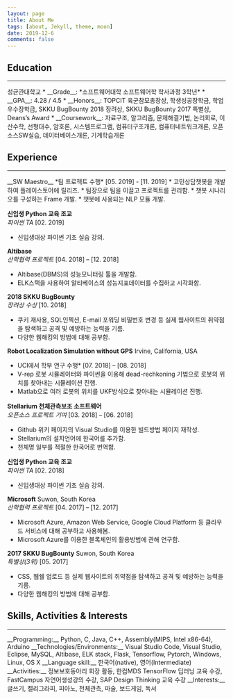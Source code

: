 ```yaml
---
layout: page
title: About Me
tags: [about, Jekyll, theme, moon]
date: 2019-12-6
comments: false
---
```

    
<!-- <center><b>Moon</b> is a minimal, one column jekyll theme.</center> -->

## Education
<hr/>
성균관대학교
* __Grade__: *소프트웨어대학 소프트웨어학 학사과정 3학년*  
* __GPA__: 4.28 / 4.5
* __Honors__: TOPCIT 육군참모총장상, 학생성공장학금, 학업우수장학금, SKKU BugBounty 2018 장려상, SKKU BugBounty 2017 특별상, Deans’s Award
* __Coursework__: 자료구조, 알고리즘, 문제해결기법, 논리회로, 이산수학, 선형대수, 암호론, 시스템프로그램, 컴퓨터구조개론, 컴퓨터네트워크개론,
오픈소스SW실습, 데이터베이스개론, 기계학습개론

## Experience
<hr/>
__SW Maestro__   
*팀 프로젝트 수행*      [05. 2019] - [11. 2019]  
* 고민상담챗봇을 개발하여 플레이스토어에 릴리즈.
* 팀장으로 팀을 이끌고 프로젝트를 관리함.
* 챗봇 시나리오를 구성하는 Frame 개발.
* 챗봇에 사용되는 NLP 모듈 개발.

__신입생 Python 교육 조교__  
*파이썬 TA*    [02. 2019]  
* 신입생대상 파이썬 기초 실습 강의.

__Altibase__ 	
*산학협력 프로젝트*		[04. 2018] – [12. 2018]  
* Altibase(DBMS)의 성능모니터링 툴을 개발함.
* ELK스택을 사용하여 알티베이스의 성능지표데이터를 수집하고 시각화함.

__2018 SKKU BugBounty__   
*장려상 수상*	 	[10. 2018] 
* 쿠키 재사용, SQL인젝션, E-mail 포워딩 비밀번호 변경 등 실제 웹사이트의 취약점을 탐색하고 공격 및 예방하는 능력을 기름. 
* 다양한 웹해킹의 방법에 대해 공부함.

__Robot Localization Simulation without GPS__	Irvine, California, USA  
* UCI에서 학부 연구 수행*		[07. 2018] – [08. 2018]  
* V-rep 로봇 시뮬레이터와 파이썬을 이용해 dead-rechkoning 기법으로 로봇의 위치를 찾아내는 시뮬레이션 진행.
* Matlab으로 여러 로봇의 위치를 UKF방식으로 찾아내는 시뮬레이션 진행.

__Stellarium 천체관측보조 소프트웨어__		
*오픈소스 프로젝트 기여*		[03. 2018] – [06. 2018]  
* Github 위키 페이지의 Visual Studio를 이용한 빌드방법 페이지 재작성.
* Stellarium의 설치언어에 한국어를 추가함.
* 천체명 일부를 적절한 한국어로 번역함.

__신입생 Python 교육 조교__  
*파이썬 TA*    [02. 2018]  
* 신입생대상 파이썬 기초 실습 강의.

__Microsoft__   Suwon, South Korea  
*산학협력 프로젝트*		[04. 2017] – [12. 2017]  
* Microsoft Azure, Amazon Web Service, Google Cloud Platform 등 클라우드 서비스에 대해 공부하고 사용해봄.
* Microsoft Azure를 이용한 블록체인의 활용방법에 관해 연구함.

__2017 SKKU BugBounty__    Suwon, South Korea  
*특별상(3위)*	 	[05. 2017] 
* CSS, 웹쉘 업로드 등 실제 웹사이트의 취약점을 탐색하고 공격 및 예방하는 능력을 기름. 
* 다양한 웹해킹의 방법에 대해 공부함.

## Skills, Activities & Interests  
<hr/>
__Programming:__ Python, C, Java, C++, Assembly(MIPS, Intel x86-64), Arduino  
__Technologies/Environments:__ Visual Studio Code, Visual Studio, Eclipse, MySQL, Altibase, ELK stack, Flask, Tensorflow, Pytorch, Windows, Linux, OS X  
__Language skill:__ 한국어(native), 영어(Intermediate)  
__Activities:__ 정보보호동아리 회장 활동, 한컴MDS TensorFlow 딥러닝 교육 수강, FastCampus 자연어생성강의 수강, SAP Design Thinking 교육 수강  
__Interests:__ 글쓰기, 캘리그라피, 피아노, 천체관측, 마술, 보드게임, 독서
